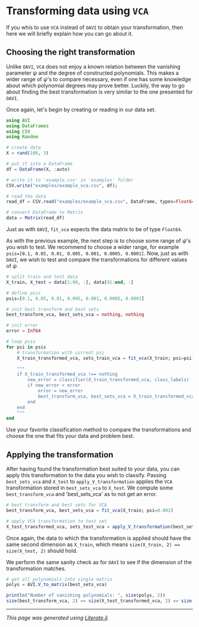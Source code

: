 # Transforming data using $\texttt{VCA}$
If you whis to use $\texttt{VCA}$ instead of $\texttt{OAVI}$ to obtain your transformation, then here we will briefly explain how you can go about it.

## Choosing the right transformation
Unlike $\texttt{OAVI}$, $\texttt{VCA}$ does not enjoy a known relation between the vanishing parameter $\psi$ and the degree of constructed polynomials. This makes a wider range of $\psi$'s to compare necessary, even if one has some knowledge about which polynomial degrees may prove better. Luckily, the way to go about finding the best transformation is very similar to the one presented for $\texttt{OAVI}$.

Once again, let's begin by creating or reading in our data set.

````julia docs_vca_transformation
using AVI
using DataFrames
using CSV
using Random

# create data
X = rand(100, 3)

# put it into a DataFrame
df = DataFrame(X, :auto)

# write it to 'example.csv' in 'examples' folder
CSV.write("examples/example_vca.csv", df);

# read the data
read_df = CSV.read("examples/example_vca.csv", DataFrame, types=Float64)

# convert DataFrame to Matrix
data = Matrix(read_df)
````

Just as with $\texttt{OAVI}$, `fit_vca` expects the data matrix to be of type `Float64`.

As with the previous example, the next step is to choose some range of $\psi$'s you wish to test. We recommend to choose a wider range, for example `psis=[0.1, 0.05, 0.01, 0.005, 0.001, 0.0005, 0.0001]`. Now, just as with $\texttt{OAVI}$, we wish to test and compare the transformations for different values of $\psi$.

````julia docs_vca_transformation
# split train and test data
X_train, X_test = data[1:90, :], data[91:end, :]

# define psis
psis=[0.1, 0.05, 0.01, 0.005, 0.001, 0.0005, 0.0001]

# init best transform and best sets
best_transform_vca, best_sets_vca = nothing, nothing

# init error
error = Inf64

# loop psis
for psi in psis
    # transformation with current psi
    X_train_transformed_vca, sets_train_vca = fit_vca(X_train; psi=psi)

    """
    if X_train_transformed_vca !== nothing
        new_error = classifier(X_train_transformed_vca, class_labels)
        if new_error < error
            error = new_error
            best_transform_vca, best_sets_vca = X_train_transformed_vca, sets_train_vca
        end
    end
    """
end
````

Use your favorite classification method to compare the transformations and choose the one that fits your data and problem best.

## Applying the transformation
After having found the transformation best suited to your data, you can apply this transformation to the data you wish to classify. Passing `best_sets_vca` and `X_test` to `apply_V_transformation` applies the $\texttt{VCA}$ transformation stored in `best_sets_vca` to `X_test`. We compute some `best_transform_vca` and 'best_sets_vca' as to not get an error.

````julia docs_vca_transformation
# best transform and best sets for VCA
best_transform_vca, best_sets_vca = fit_vca(X_train; psi=0.001)

# apply VCA transformation to test set
X_test_transformed_vca, sets_test_vca = apply_V_transformation(best_sets_vca, X_test)
````

Once again, the data to which the transformation is applied should have the same second dimension as `X_train`, which means `size(X_train, 2) == size(X_test, 2)` should hold.

We perform the same sanity check as for $\texttt{OAVI}$ to see if the dimension of the transformation matches.

````julia docs_vca_transformation
# get all polynomials into single matrix
polys = AVI.V_to_matrix(best_sets_vca)

println("Number of vanishing polynomials: ", size(polys, 2))
size(best_transform_vca, 2) == size(X_test_transformed_vca, 2) == size(polys, 2)
````

---

*This page was generated using [Literate.jl](https://github.com/fredrikekre/Literate.jl).*

